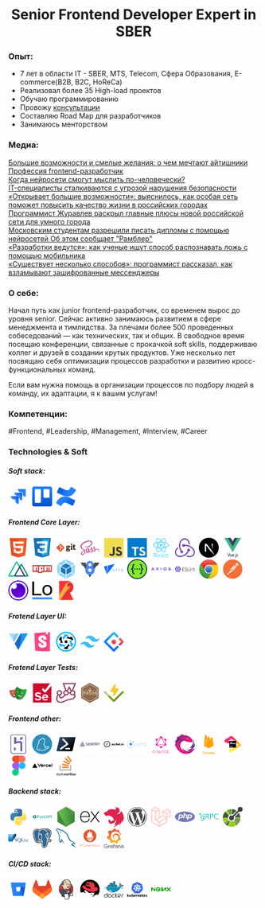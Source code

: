 <h1 align="center">Senior Frontend Developer Expert in SBER</h1>

### Опыт:
<ul>
    <li>7 лет в области IT - SBER, MTS, Telecom, Сфера Образования, E-commerce(B2B, B2C, HoReCa)</li>
    <li>Реализовал более 35 High-load проектов</li>
    <li>Обучаю программированию</li>
    <li>Провожу <a href="https://getmentor.dev/mentor/zhuravlev-sergey-4293" target="_blank">консультации</a></li>
    <li>Составляю Road Map для разработчиков</li>
    <li>Занимаюсь менторством</li>
</ul>

### Медиа:
[Большие возможности и смелые желания: о чем мечтают айтишники](https://blog.skillfactory.ru/mechti-ajtishnikov/) <br/>
[Профессия frontend-разработчик](https://www.kp.ru/edu/rabota/professiya-frontend-razrabotchik/) <br/>
[Когда нейросети смогут мыслить по-человечески?](https://dni.ru/society/2023/7/24/523159.html)  <br/>
[IT-специалисты сталкиваются с угрозой нарушения безопасности](https://360.ru/news/obschestvo/programmist-zhuravlev-it-spetsialisty-ezhednevno-stalkivajutsja-s-ugrozoj-narushenija-bezopasnosti/)  <br/>
[«Открывает большие возможности»: выяснилось, как особая сеть поможет повысить качество жизни в российских городах](https://mosregtoday.ru/news/soc/otkryvaet-bolshie-vozmozhnosti-vyjasnilos-kak-osobaja-set-pomozhet-povysit-kachestvo-zhizni-v-rossijskih-gorodah/)  <br/>
[Программист Журавлев раскрыл главные плюсы новой российской сети для умного города](https://www.osnmedia.ru/obshhestvo/programmist-zhuravlev-raskryl-glavnye-plyusy-novoj-rossijskoj-seti-dlya-umnogo-goroda/)  <br/>
[Московским студентам разрешили писать дипломы с помощью нейросетей Об этом сообщает "Рамблер"](https://news.rambler.ru/education/51334858-moskovskim-studentam-razreshili-pisat-diplomy-s-pomoschyu-neyrosetey/)  <br/>
[«Разработки ведутся»: как ученые ищут способ распознавать ложь с помощью мобильника](https://mosregtoday.ru/news/soc/razrabotki-vedutsja-kak-uchenye-ischut-sposob-raspoznavat-lozh-s-pomoschju-mobilnika/)  <br/>
[«Существует несколько способов»: программист рассказал, как взламывают зашифрованные мессенджеры](https://mosregtoday.ru/news/soc/suschestvuet-neskolko-sposobov-programmist-rasskazal-kak-vzlamyvajut-zashifrovannye-messendzhery/)  <br/>
### О себе:
Начал путь как junior frontend-разработчик, со временем вырос до уровня senior. Сейчас активно занимаюсь развитием в сфере менеджмента и тимлидства. За плечами более 500 проведенных собеседований — как технических, так и общих. В свободное время посещаю конференции, связанные с прокачкой soft skills,  поддерживаю коллег и друзей в создании крутых продуктов. Уже несколько лет посвящаю себя оптимизации процессов разработки и развитию кросс-функциональных команд.

Если вам нужна помощь в организации процессов по подбору людей в команду, их адаптации, я к вашим услугам!

### Компетенции:
#Frontend, #Leadership, #Management, #Interview, #Career

### Technologies & Soft

##### Soft stack:
<div>
    <img src="https://github.com/devicons/devicon/blob/master/icons/jira/jira-original.svg" title="jira" alt="jira" width="40" height="40"/>&nbsp;
    <img src="https://github.com/devicons/devicon/blob/master/icons/trello/trello-original.svg" title="trello" alt="trello" width="40" height="40"/>&nbsp;
    <img src="https://github.com/devicons/devicon/blob/master/icons/confluence/confluence-original.svg" title="confluence" alt="confluence" width="40" height="40"/>&nbsp;
</div>

##### Frontend Core Layer:
<div>
    <img src="https://github.com/devicons/devicon/blob/master/icons/html5/html5-original.svg" title="html5" alt="html5" width="40" height="40"/>&nbsp;
    <img src="https://github.com/devicons/devicon/blob/master/icons/css3/css3-original.svg" title="css3" alt="css3" width="40" height="40"/>&nbsp;
    <img src="https://github.com/devicons/devicon/blob/master/icons/git/git-original-wordmark.svg" title="git" alt="git" width="40" height="40"/>&nbsp;
    <img src="https://github.com/devicons/devicon/blob/master/icons/sass/sass-original.svg" title="sass" alt="sass" width="40" height="40"/>&nbsp;
    <img src="https://github.com/devicons/devicon/blob/master/icons/javascript/javascript-original.svg" title="javascript" alt="javascript" width="40" height="40"/>&nbsp;
    <img src="https://github.com/devicons/devicon/blob/master/icons/typescript/typescript-original.svg" title="typescript" alt="typescript" width="40" height="40"/>&nbsp;
    <img src="https://github.com/devicons/devicon/blob/master/icons/react/react-original-wordmark.svg" title="react" alt="react" width="40" height="40"/>&nbsp;
    <img src="https://github.com/devicons/devicon/blob/master/icons/redux/redux-original.svg" title="redux" alt="redux" width="40" height="40"/>&nbsp;
    <img src="https://github.com/devicons/devicon/blob/master/icons/nextjs/nextjs-original.svg" title="nextjs" alt="nextjs" width="40" height="40"/>&nbsp;
    <img src="https://github.com/devicons/devicon/blob/master/icons/vuejs/vuejs-original-wordmark.svg" title="vue" alt="vue" width="40" height="40"/>&nbsp;
    <img src="https://github.com/devicons/devicon/blob/master/icons/nuxtjs/nuxtjs-original.svg" title="nuxtjs" alt="nuxtjs" width="40" height="40"/>&nbsp;
    <img src="https://github.com/devicons/devicon/blob/master/icons/npm/npm-original-wordmark.svg" title="npm" alt="npm" width="40" height="40"/>&nbsp;
    <img src="https://github.com/devicons/devicon/blob/master/icons/webpack/webpack-original.svg" title="webpack" alt="webpack" width="40" height="40"/>&nbsp;
    <img src="https://github.com/devicons/devicon/blob/master/icons/v8/v8-original.svg" title="v8" alt="v8" width="40" height="40"/>&nbsp;
    <img src="https://github.com/devicons/devicon/blob/master/icons/vite/vite-original-wordmark.svg" title="vite" alt="vite" width="40" height="40"/>&nbsp;
    <img src="https://github.com/devicons/devicon/blob/master/icons/swagger/swagger-original.svg" title="swagger" alt="swagger" width="40" height="40"/>&nbsp;
    <img src="https://github.com/devicons/devicon/blob/master/icons/axios/axios-plain-wordmark.svg" title="axios" alt="axios" width="40" height="40"/>&nbsp;
    <img src="https://github.com/devicons/devicon/blob/master/icons/eslint/eslint-original-wordmark.svg" title="eslint" alt="eslint" width="40" height="40"/>&nbsp;
    <img src="https://github.com/devicons/devicon/blob/master/icons/chrome/chrome-original.svg" title="chrome" alt="chrome" width="40" height="40"/>&nbsp;
    <img src="https://github.com/devicons/devicon/blob/master/icons/postman/postman-original.svg" title="postman" alt="postman" width="40" height="40"/>&nbsp;
    <img src="https://github.com/devicons/devicon/blob/master/icons/insomnia/insomnia-original.svg" title="insomnia" alt="insomnia" width="40" height="40"/>&nbsp;
    <img src="https://github.com/devicons/devicon/blob/master/icons/lodash/lodash-original.svg" title="lodash" alt="lodash" width="40" height="40"/>&nbsp;
    <img src="https://github.com/devicons/devicon/blob/master/icons/rollup/rollup-original.svg" title="rollup" alt="rollup" width="40" height="40"/>&nbsp;
</div>

##### Frotend Layer UI:
<div>
    <img src="https://github.com/devicons/devicon/blob/master/icons/vuetify/vuetify-original.svg" title="vuetify" alt="vuetify" width="40" height="40"/>&nbsp;
    <img src="https://github.com/devicons/devicon/blob/master/icons/storybook/storybook-original.svg" title="storybook" alt="storybook" width="40" height="40"/>&nbsp;
    <img src="https://github.com/devicons/devicon/blob/master/icons/quasar/quasar-original.svg" title="quasar" alt="quasar" width="40" height="40"/>&nbsp;
    <img src="https://github.com/devicons/devicon/blob/master/icons/tailwindcss/tailwindcss-original.svg" title="tailwindcss" alt="tailwindcss" width="40" height="40"/>&nbsp;
    <img src="https://github.com/devicons/devicon/blob/master/icons/antdesign/antdesign-original.svg" title="antdesign" alt="antdesign" width="40" height="40"/>&nbsp;
</div>

##### Frotend Layer Tests:
<div>
    <img src="https://github.com/devicons/devicon/blob/master/icons/playwright/playwright-original.svg" title="playwright" alt="playwright" width="40" height="40"/>&nbsp;
    <img src="https://github.com/devicons/devicon/blob/master/icons/selenium/selenium-original.svg" title="selenium" alt="selenium" width="40" height="40"/>&nbsp;
    <img src="https://github.com/devicons/devicon/blob/master/icons/jest/jest-plain.svg" title="jest" alt="jest" width="40" height="40"/>&nbsp;
    <img src="https://github.com/devicons/devicon/blob/master/icons/mocha/mocha-plain.svg" title="mocha" alt="mocha" width="40" height="40"/>&nbsp;
    <img src="https://github.com/devicons/devicon/blob/master/icons/vitest/vitest-original.svg" title="vitest" alt="vitest" width="40" height="40"/>&nbsp;
</div>

##### Frontend other:
<div>
    <img src="https://github.com/devicons/devicon/blob/master/icons/heroku/heroku-original.svg" title="heroku" alt="heroku" width="40" height="40"/>&nbsp;
    <img src="https://github.com/devicons/devicon/blob/master/icons/yarn/yarn-original.svg" title="yarn" alt="yarn" width="40" height="40"/>&nbsp;
    <img src="https://github.com/devicons/devicon/blob/master/icons/powershell/powershell-original.svg" title="powershell" alt="powershell" width="40" height="40"/>&nbsp;
    <img src="https://github.com/devicons/devicon/blob/master/icons/sentry/sentry-original-wordmark.svg" title="sentry" alt="sentry" width="40" height="40"/>&nbsp;
    <img src="https://github.com/devicons/devicon/blob/master/icons/socketio/socketio-original-wordmark.svg" title="socketio" alt="socketio" width="40" height="40"/>&nbsp;
    <img src="https://github.com/devicons/devicon/blob/master/icons/ionic/ionic-original-wordmark.svg" title="ionic" alt="ionic" width="40" height="40"/>&nbsp;
    <img src="https://github.com/devicons/devicon/blob/master/icons/graphql/graphql-plain-wordmark.svg" title="graphql" alt="graphql" width="40" height="40"/>&nbsp;
    <img src="https://github.com/devicons/devicon/blob/master/icons/rxjs/rxjs-original.svg" title="rxjs" alt="rxjs" width="40" height="40"/>&nbsp;
    <img src="https://github.com/devicons/devicon/blob/master/icons/firebase/firebase-plain-wordmark.svg" title="firebase" alt="firebase" width="40" height="40"/>&nbsp;
    <img src="https://github.com/devicons/devicon/blob/master/icons/jetbrains/jetbrains-original.svg" title="jetbrains" alt="jetbrains" width="40" height="40"/>&nbsp;
    <img src="https://github.com/devicons/devicon/blob/master/icons/figma/figma-original.svg" title="figma" alt="figma" width="40" height="40"/>&nbsp;
    <img src="https://github.com/devicons/devicon/blob/master/icons/vercel/vercel-original-wordmark.svg" title="vercel" alt="vercel" width="40" height="40"/>&nbsp;
    <img src="https://github.com/devicons/devicon/blob/master/icons/stackoverflow/stackoverflow-original-wordmark.svg" title="stackoverflow" alt="stackoverflow" width="40" height="40"/>&nbsp;
</div>

##### Backend stack:
<div>
    <img src="https://github.com/devicons/devicon/blob/master/icons/python/python-original.svg" title="python" alt="python" width="40" height="40"/>&nbsp;
    <img src="https://github.com/devicons/devicon/blob/master/icons/fastapi/fastapi-original-wordmark.svg" title="fastapi" alt="fastapi" width="40" height="40"/>&nbsp;
    <img src="https://github.com/devicons/devicon/blob/master/icons/nodejs/nodejs-original.svg" title="nodejs" alt="nodejs" width="40" height="40"/>&nbsp;
    <img src="https://github.com/devicons/devicon/blob/master/icons/express/express-original.svg" title="express" alt="express" width="40" height="40"/>&nbsp;
    <img src="https://github.com/devicons/devicon/blob/master/icons/nestjs/nestjs-original.svg" title="nestjs" alt="nestjs" width="40" height="40"/>&nbsp;
    <img src="https://github.com/devicons/devicon/blob/master/icons/wordpress/wordpress-plain.svg" title="wordpress" alt="wordpress" width="40" height="40"/>&nbsp;
    <img src="https://github.com/devicons/devicon/blob/master/icons/laravel/laravel-line.svg" title="laravel" alt="laravel" width="40" height="40"/>&nbsp;
    <img src="https://github.com/devicons/devicon/blob/master/icons/php/php-plain.svg" title="php" alt="php" width="40" height="40"/>&nbsp;
    <img src="https://github.com/devicons/devicon/blob/master/icons/grpc/grpc-plain.svg" title="grpc" alt="grpc" width="40" height="40"/>&nbsp;
    <img src="https://github.com/devicons/devicon/blob/master/icons/openapi/openapi-original.svg" title="openapi" alt="openapi" width="40" height="40"/>&nbsp;
    <img src="https://github.com/devicons/devicon/blob/master/icons/sqlite/sqlite-original-wordmark.svg" title="sqlite" alt="sqlite" width="40" height="40"/>&nbsp;
    <img src="https://github.com/devicons/devicon/blob/master/icons/postgresql/postgresql-original.svg" title="postgresql" alt="postgresql" width="40" height="40"/>&nbsp;
    <img src="https://github.com/devicons/devicon/blob/master/icons/mysql/mysql-original.svg" title="mysql" alt="mysql" width="40" height="40"/>&nbsp;
    <img src="https://github.com/devicons/devicon/blob/master/icons/prometheus/prometheus-plain-wordmark.svg" title="prometheus" alt="prometheus" width="40" height="40"/>&nbsp;
    <img src="https://github.com/devicons/devicon/blob/master/icons/grafana/grafana-original-wordmark.svg" title="grafana" alt="grafana" width="40" height="40"/>&nbsp;
</div>

##### CI/CD stack:
<div>
    <img src="https://github.com/devicons/devicon/blob/master/icons/bitbucket/bitbucket-original.svg" title="bitbucket" alt="bitbucket" width="40" height="40"/>&nbsp;
    <img src="https://github.com/devicons/devicon/blob/master/icons/gitlab/gitlab-original.svg" title="gitlab" alt="gitlab" width="40" height="40"/>&nbsp;
    <img src="https://github.com/devicons/devicon/blob/master/icons/jenkins/jenkins-original.svg" title="jenkins" alt="jenkins" width="40" height="40"/>&nbsp;
    <img src="https://github.com/devicons/devicon/blob/master/icons/redhat/redhat-original.svg" title="redhat" alt="redhat" width="40" height="40"/>&nbsp;
    <img src="https://github.com/devicons/devicon/blob/master/icons/docker/docker-original-wordmark.svg" title="docker" alt="docker" width="40" height="40"/>&nbsp;
    <img src="https://github.com/devicons/devicon/blob/master/icons/kubernetes/kubernetes-original-wordmark.svg" title="kubernetes" alt="kubernetes" width="40" height="40"/>&nbsp;
    <img src="https://github.com/devicons/devicon/blob/master/icons/nginx/nginx-original.svg" title="nginx" alt="nginx" width="40" height="40"/>&nbsp;
</div>

